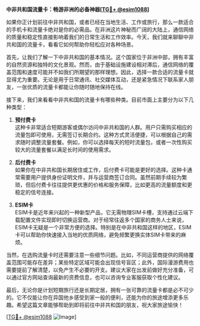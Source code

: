 **中非共和国流量卡：畅游非洲的必备神器[[TG💪+ @esim1088](https://t.me/s/esim1088)]**

如果你正计划前往中非共和国，或者已经在当地生活、工作或旅行，那么一款适合的手机卡和流量卡绝对是你的必需品。在非洲这片神秘而广阔的大陆上，通信网络的质量和稳定性直接影响着我们的日常生活和工作效率。今天，我们就来聊聊中非共和国的流量卡，看看它如何帮助你轻松应对各种场景。

首先，让我们了解一下中非共和国的基本情况。这个国家位于非洲中部，拥有丰富的自然资源和独特的文化景观。然而，由于基础设施建设相对滞后，通信网络的覆盖范围和速度可能并不如我们所期望的那样理想。因此，选择一款合适的流量卡就显得尤为重要。无论是用于日常通讯、社交媒体互动，还是紧急情况下联系家人朋友，一张优质的流量卡都能让你随时随地保持在线。

接下来，我们来看看中非共和国的流量卡有哪些种类。目前市面上主要分为以下几种类型：

1. **预付费卡**  
   这种卡非常适合短期游客或偶尔访问中非共和国的人群。用户只需购买相应的流量包即可使用，无需签订长期合约。这种方式灵活便捷，可以根据自己的需求随时调整流量套餐。例如，你可以选择每天的短时流量包，或者一次性购买较大的流量套餐以满足长时间的使用需求。

2. **后付费卡**  
   如果你在中非共和国长期居住或工作，后付费卡可能是更好的选择。这种卡通常需要用户提供身份证明文件，并与运营商签订合同。虽然前期手续较为繁琐，但后付费卡往往提供更优惠的价格和服务保障，比如更高的流量额度和更稳定的信号连接。

3. **ESIM卡**  
   ESIM卡是近年来兴起的一种新型产品，它无需物理SIM卡槽，支持通过云端下载配置文件实现即时切换运营商。对于经常往返多个国家的商务人士来说，ESIM卡无疑是一个非常方便的选择。特别是在中非共和国这样的地区，ESIM卡可以帮助你快速接入当地的优质网络，避免频繁更换实体SIM卡带来的麻烦。

当然，在选购流量卡时还需要注意一些细节问题。比如，不同运营商提供的网络覆盖范围可能存在差异；某些特定区域可能会出现信号盲区；此外，国际漫游费用也需要提前了解清楚，以免产生不必要的开支。建议大家在出发前做好充分准备，可以通过官方网站查询最新的资费信息，也可以咨询专业客服获取个性化建议。

最后，无论你是计划短期旅行还是长期定居，拥有一张可靠的流量卡都是必不可少的。它不仅能让你在异国他乡感受到家一般的便利，还能为你的旅途增添更多乐趣。希望这篇文章能够帮助到即将前往中非共和国的朋友，祝大家旅途愉快！

[[TG💪+ @esim1088](https://t.me/s/esim1088) ![Image](https://i.postimg.cc/4NQfJmqS/Snipaste-2025-05-13-00-14-12.png)]